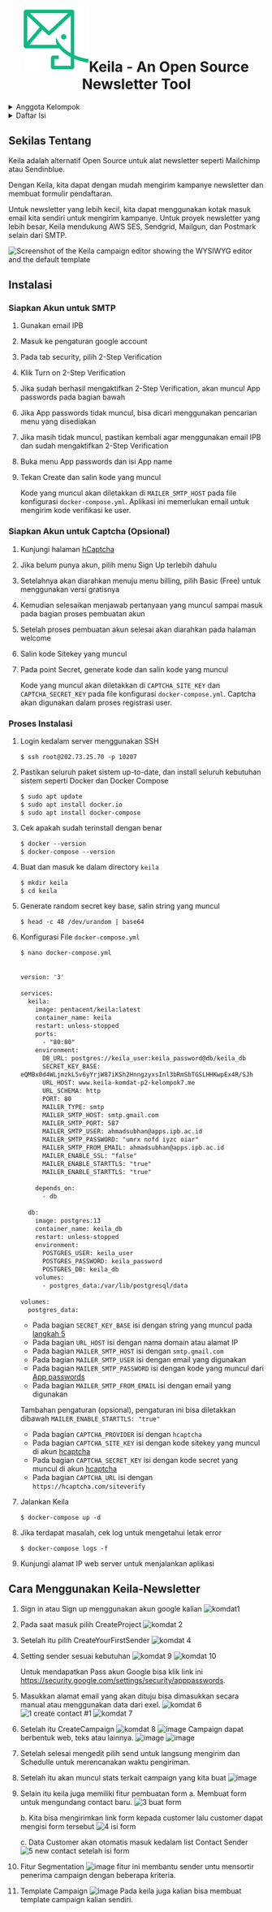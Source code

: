 <h1 align="center"><img src="./logo.svg" alt="The Keila logo is a stylized elephant">Keila - An Open Source Newsletter Tool</h1>

<details>
  <summary>Anggota Kelompok</summary>
  <ul>
    <li>G6401221021 - Maulana Ahmad Baihaqi</li>
    <li>G6401221023 - Ahmad Subhan Daryhadi</li>
    <li>G6401221027 - Dicky Anugrah</li>
    <li>G6401221029 - Sri Arini Ismayasari</li>
    <li>G6401221054 - Raihana Luthfia</li>
  </ul>
</details>

<details>
  <summary>Daftar Isi</summary>
  <ol>
    <li><a href="#sekilas-tentang">Sekilas Tentang</a></li>
    <li><a href="#instalasi">Instalasi</a>
      <ul>
        <li><a href="#siapkan-akun-untuk-smtp">Siapkan Akun untuk SMTP</a></li>
        <li><a href="#siapkan-akun-untuk-captcha-opsional">Siapkan Akun untuk Captcha</a></li>
        <li><a href="#proses-instalasi">Proses Instalasi</a></li>
      </ul>
    </li>
    <li><a href="#cara-menggunakan-keila-newsletter">Cara Menggunakan Keila-Newsletter</a>
  </ol>
</details>

## Sekilas Tentang
Keila adalah alternatif Open Source untuk alat newsletter seperti Mailchimp atau Sendinblue.

Dengan Keila, kita dapat dengan mudah mengirim kampanye newsletter dan membuat formulir pendaftaran.

Untuk newsletter yang lebih kecil, kita dapat menggunakan kotak masuk email kita sendiri untuk mengirim kampanye. Untuk proyek newsletter yang lebih besar, Keila mendukung AWS SES, Sendgrid, Mailgun, dan Postmark selain dari SMTP.

![Screenshot of the Keila campaign editor showing the WYSIWYG editor and the default template](https://www.keila.io/_astro/keila-2024-05-01.BUp8L2VZ.png)

## Instalasi

### Siapkan Akun untuk SMTP
1.  Gunakan email IPB
2.  Masuk ke pengaturan google account
3.  Pada tab security, pilih 2-Step Verification
4.  Klik Turn on 2-Step Verification
5.  Jika sudah berhasil mengaktifkan 2-Step Verification, akan muncul App passwords pada bagian bawah
6.  Jika App passwords tidak muncul, bisa dicari menggunakan pencarian menu yang disediakan
7.  Jika masih tidak muncul, pastikan kembali agar menggunakan email IPB dan sudah mengaktifkan 2-Step Verification
8.  Buka menu App passwords dan isi App name
9.  Tekan Create dan salin kode yang muncul

    Kode yang muncul akan diletakkan di `MAILER_SMTP_HOST` pada file konfigurasi `docker-compose.yml`. Aplikasi ini memerlukan email untuk mengirim kode verifikasi ke user.

### Siapkan Akun untuk Captcha (Opsional)
1.  Kunjungi halaman [hCaptcha](https://www.hcaptcha.com/)
2.  Jika belum punya akun, pilih menu Sign Up terlebih dahulu
3.  Setelahnya akan diarahkan menuju menu billing, pilih Basic (Free) untuk menggunakan versi gratisnya
4.  Kemudian selesaikan menjawab pertanyaan yang muncul sampai masuk pada bagian proses pembuatan akun
5.  Setelah proses pembuatan akun selesai akan diarahkan pada halaman welcome
6.  <span id="sitekey">Salin kode Sitekey yang muncul</span>
7.  <span id="secret">Pada point Secret, generate kode dan salin kode yang muncul</span>

    Kode yang muncul akan diletakkan di `CAPTCHA_SITE_KEY` dan `CAPTCHA_SECRET_KEY` pada file konfigurasi `docker-compose.yml`. Captcha akan digunakan dalam proses registrasi user.

### Proses Instalasi

1.  Login kedalam server menggunakan SSH
    ```
    $ ssh root@202.73.25.70 -p 10207
    ```

2.  Pastikan seluruh paket sistem up-to-date, dan install seluruh kebutuhan sistem seperti Docker dan Docker Compose
    ```
    $ sudo apt update
    $ sudo apt install docker.io
    $ sudo apt install docker-compose
    ```

3.  Cek apakah sudah terinstall dengan benar
    ```
    $ docker --version
    $ docker-compose --version
    ```

4.  Buat dan masuk ke dalam directory `keila`
    ```
    $ mkdir keila
    $ cd keila
    ```

5.  <span id="langkah5">Generate random secret key base, salin string yang muncul</span>
    ```
    $ head -c 48 /dev/urandom | base64
    ```

6. Konfigurasi File `docker-compose.yml`
    ```
    $ nano docker-compose.yml


    version: '3'

    services:
      keila:
        image: pentacent/keila:latest
        container_name: keila
        restart: unless-stopped
        ports:
          - "80:80"
        environment:
          DB_URL: postgres://keila_user:keila_password@db/keila_db
          SECRET_KEY_BASE: eQMBx0d4WLjmzkL5v6yYrjW87iKSh2HnngzyxsInl3bRmSbTGSLHHKwpEx4R/SJh
          URL_HOST: www.keila-komdat-p2-kelompok7.me
          URL_SCHEMA: http
          PORT: 80
          MAILER_TYPE: smtp
          MAILER_SMTP_HOST: smtp.gmail.com
          MAILER_SMTP_PORT: 587
          MAILER_SMTP_USER: ahmadsubhan@apps.ipb.ac.id
          MAILER_SMTP_PASSWORD: "umrx nofd iyzc oiar"
          MAILER_SMTP_FROM_EMAIL: ahmadsubhan@apps.ipb.ac.id
          MAILER_ENABLE_SSL: "false"
          MAILER_ENABLE_STARTTLS: "true"
          MAILER_ENABLE_STARTTLS: "true"

        depends_on:
          - db

      db:
        image: postgres:13
        container_name: keila_db
        restart: unless-stopped
        environment:
          POSTGRES_USER: keila_user
          POSTGRES_PASSWORD: keila_password
          POSTGRES_DB: keila_db
        volumes:
          - postgres_data:/var/lib/postgresql/data

    volumes:
      postgres_data:
    ```
    - Pada bagian `SECRET_KEY_BASE` isi dengan string yang muncul pada [langkah 5](#langkah5)
    - Pada bagian `URL_HOST` isi dengan nama domain atau alamat IP
    - Pada bagian `MAILER_SMTP_HOST` isi dengan `smtp.gmail.com`
    - Pada bagian `MAILER_SMTP_USER` isi dengan email yang digunakan
    - Pada bagian `MAILER_SMTP_PASSWORD` isi dengan kode yang muncul dari [App passwords](#siapkan-akun-untuk-SMTP)
    - Pada bagian `MAILER_SMTP_FROM_EMAIL` isi dengan email yang digunakan
    
    <span>Tambahan pengaturan (opsional), pengaturan ini bisa diletakkan dibawah `MAILER_ENABLE_STARTTLS: "true"`</span>
    <ul>
      <li>Pada bagian <code>CAPTCHA_PROVIDER</code> isi dengan <code>hcaptcha</code></li>
      <li>Pada bagian <code>CAPTCHA_SITE_KEY</code> 
      isi dengan kode sitekey yang muncul di akun <a href="#sitekey">hcaptcha</a></li>
      <li>Pada bagian <code>CAPTCHA_SECRET_KEY</code> 
      isi dengan kode secret yang muncul di akun <a href="#secret">hcaptcha</a></li>
      <li>Pada bagian <code>CAPTCHA_URL</code> isi dengan <code>https://hcaptcha.com/siteverify</code></li>
    </ul>

7.  Jalankan Keila
    ```
    $ docker-compose up -d
    ```

8.  Jika terdapat masalah, cek log untuk mengetahui letak error
    ```
    $ docker-compose logs -f
    ```

9.  Kunjungi alamat IP web server untuk menjalankan aplikasi


## Cara Menggunakan Keila-Newsletter

1. Sign in atau Sign up menggunakan akun google kalian
   ![komdat1](https://github.com/user-attachments/assets/8a8cbb65-ed1b-423c-8c50-fd044f792293)

2. Pada saat masuk pilih CreateProject
   ![komdat 2](https://github.com/user-attachments/assets/f11995e8-f07c-4734-93b6-3772a610fb79)

3. Setelah itu pilih CreateYourFirstSender
   ![komdat 4](https://github.com/user-attachments/assets/859038bd-959b-40d4-ba25-e0efbdf022ea)

4. Setting sender sesuai kebutuhan
   ![komdat 9](https://github.com/user-attachments/assets/f0442f4c-e08b-4736-a717-3ed5b46749e9)
   ![komdat 10](https://github.com/user-attachments/assets/12043d8d-de19-4107-b62a-77df4fc838aa)

   Untuk mendapatkan Pass akun Google bisa klik link ini https://security.google.com/settings/security/apppasswords.
   
6. Masukkan alamat email yang akan dituju bisa dimasukkan secara manual atau menggunakan data dari exel.
   ![komdat 6](https://github.com/user-attachments/assets/2f189558-25d9-4ce0-97c2-6de81edf10c0)
   ![1  create contact #1](https://github.com/user-attachments/assets/f67e7412-f681-438c-a0f0-5505ea18e262)
   ![komdat 7](https://github.com/user-attachments/assets/b1524a5b-598e-4d83-89df-3d1b3492a49c)

7. Setelah itu CreateCampaign
   ![komdat 8](https://github.com/user-attachments/assets/dc6863cf-ab3a-4f08-abff-11adf241f264)
   ![image](https://github.com/user-attachments/assets/cfb8f984-38ae-48d3-8ce4-83885b5f4e14)
   Campaign dapat berbentuk web, teks atau lainnya. 
   ![image](https://github.com/user-attachments/assets/32daafe7-f21c-4290-86ff-a6f6f033ea69)
   ![image](https://github.com/user-attachments/assets/b7d9582e-0f75-4a61-a67d-8e3fef3d84be)

8. Setelah selesai mengedit pilih send untuk langsung mengirim dan Schedulle untuk merencanakan waktu pengiriman.
   
9. Setelah itu akan muncul stats terkait campaign yang kita buat
    ![image](https://github.com/user-attachments/assets/33fb2908-14e5-46f5-b0f4-585f9d7aaa5a)

10. Selain itu keila juga memiliki fitur pembuatan form
    a. Membuat form untuk mengundang contact baru.
    ![3  buat form](https://github.com/user-attachments/assets/3801b137-937c-4ed4-9127-0d6dc77e1093)

    b. Kita bisa mengirimkan link form kepada customer lalu customer dapat mengisi form tersebut
    ![4  isi form](https://github.com/user-attachments/assets/725f90ae-7735-4880-889e-3fd9eca10275)

    c. Data Customer akan otomatis masuk kedalam list Contact Sender
    ![5  new contact setelah isi form](https://github.com/user-attachments/assets/cd027a11-bca6-45cd-9ffe-346dd6ab8a1c)

11. Fitur Segmentation
    ![image](https://github.com/user-attachments/assets/983661a8-7e27-4858-8c7a-0704923f7e78)
    fitur ini membantu sender untu mensortir penerima campaign dengan beberapa kriteria.

12. Template Campaign
    ![image](https://github.com/user-attachments/assets/bb8ad293-c54c-4098-a152-e4749dd0459f)
    Pada keila juga kalian bisa membuat template campaign kalian sendiri.
